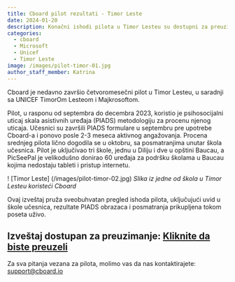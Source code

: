 ```yaml
---
title: Cboard pilot rezultati - Timor Leste
date: 2024-01-20
description: Konačni ishodi pilota u Timor Lesteu su dostupni za preuzimanje
categories:
  - cboard
  - Microsoft
  - Unicef
  - Timor Leste
image: /images/pilot-timor-01.jpg
author_staff_member: Katrina
---
```


Cboard je nedavno završio četvoromesečni pilot u Timor Lesteu, u saradnji sa UNICEF TimorOm Lesteom i Majkrosoftom.

Pilot, u rasponu od septembra do decembra 2023, koristio je psihosocijalni uticaj skala asistivnih uređaja (PIADS) metodologiju za procenu njenog uticaja. Učesnici su završili PIADS formulare u septembru pre upotrebe Cboard-a i ponovo posle 2-3 meseca aktivnog angažovanja. Procena srednjeg pilota lično dogodila se u oktobru, sa posmatranjima unutar škola učesnica. Pilot je uključivao tri škole, jednu u Diliju i dve u opštini Baucau, a PicSeePal je velikodušno donirao 60 uređaja za podršku školama u Baucau kojima nedostaju tableti i pristup internetu.

! [Timor Leste] (/images/pilot-timor-02.jpg)
_Slika iz jedne od škola u Timor Lesteu koristeći Cboard_

Ovaj izveštaj pruža sveobuhvatan pregled ishoda pilota, uključujući uvid u škole učesnica, rezultate PIADS obrazaca i posmatranja prikupljena tokom poseta uživo.

## **Izveštaj dostupan za preuzimanje: <a href="/files/CboardTimorLestePilot2023Report.pdf" download>Kliknite da biste preuzeli</a>**

Za sva pitanja vezana za pilota, molimo vas da nas kontaktirajete: [support@cboard.io](support@cboard.io)
